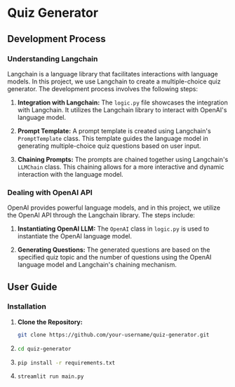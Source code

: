 # Quiz Generator

## Development Process

### Understanding Langchain
Langchain is a language library that facilitates interactions with language models. In this project, we use Langchain to create a multiple-choice quiz generator. The development process involves the following steps:

1. **Integration with Langchain:**
   The `logic.py` file showcases the integration with Langchain. It utilizes the Langchain library to interact with OpenAI's language model.

2. **Prompt Template:**
   A prompt template is created using Langchain's `PromptTemplate` class. This template guides the language model in generating multiple-choice quiz questions based on user input.

3. **Chaining Prompts:**
   The prompts are chained together using Langchain's `LLMChain` class. This chaining allows for a more interactive and dynamic interaction with the language model.

### Dealing with OpenAI API
OpenAI provides powerful language models, and in this project, we utilize the OpenAI API through the Langchain library. The steps include:

1. **Instantiating OpenAI LLM:**
   The `OpenAI` class in `logic.py` is used to instantiate the OpenAI language model.

2. **Generating Questions:**
   The generated questions are based on the specified quiz topic and the number of questions using the OpenAI language model and Langchain's chaining mechanism.

## User Guide

### Installation

1. **Clone the Repository:**
   ```bash
   git clone https://github.com/your-username/quiz-generator.git

2. ```bash
   cd quiz-generator
   
3. ```bash
   pip install -r requirements.txt

4. ```bash
   streamlit run main.py

